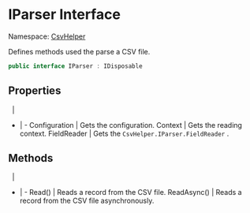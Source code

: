 # IParser Interface

Namespace: [CsvHelper](/api/CsvHelper)

Defines methods used the parse a CSV file.

```cs
public interface IParser : IDisposable
```

## Properties
&nbsp; | &nbsp;
- | -
Configuration | Gets the configuration.
Context | Gets the reading context.
FieldReader | Gets the ``CsvHelper.IParser.FieldReader`` .

## Methods
&nbsp; | &nbsp;
- | -
Read() | Reads a record from the CSV file.
ReadAsync() | Reads a record from the CSV file asynchronously.
